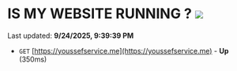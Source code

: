 # IS MY WEBSITE RUNNING ? [![](https://img.shields.io/static/v1?label=Sponsor&message=%E2%9D%A4&logo=GitHub&color=%23fe8e86)](https://github.com/sponsors/Youssef-Lehmam)

Last updated: **9/24/2025, 9:39:39 PM**

- `GET` [https://youssefservice.me](https://youssefservice.me) - **Up** (350ms)
